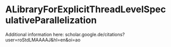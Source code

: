 # ALibraryForExplicitThreadLevelSpeculativeParallelization


Additional information here: scholar.google.de/citations?user=roStdLMAAAAJ&hl=en&oi=ao
